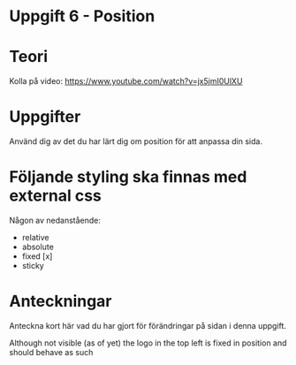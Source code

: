 # Uppgift 6 - Position

# Teori
Kolla på video: https://www.youtube.com/watch?v=jx5jmI0UlXU  

# Uppgifter
Använd dig av det du har lärt dig om position för att anpassa din sida.  

# Följande styling ska finnas med external css
Någon av nedanstående:
- relative  
- absolute  
- fixed  [x]
- sticky

# Anteckningar
Anteckna kort här vad du har gjort för förändringar på sidan i denna uppgift.

Although not visible (as of yet) the logo in the top left is fixed in position and should behave as such